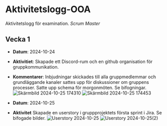 # Aktivitetslogg-OOA
Aktivitetslogg för examination. *Scrum Master*

## Vecka 1
- **Datum**: 2024-10-24
- **Aktivitiet**: Skapade ett Discord-rum och en github organisation för gruppkommunikation.
- **Kommentarer**: Inbjudningar skickades till alla gruppmedlemmar och grundläggande kanaler sattes upp för diskussioner om gruppens processer. Satte upp schema för morgonmöten. Se bifogningar. ![Skärmbild 2024-10-25 174310](https://github.com/user-attachments/assets/f81e4bed-16f5-4966-823c-434e0103e38d) ![Skärmbild 2024-10-25 174453](https://github.com/user-attachments/assets/b05b6042-ec7c-4b40-9d09-0131382847d9)

- **Datum**: 2024-10-25
- **Aktivitet** Skapade en userstory i gruppprojektets första sprint i Jira. Se bifogade bilder. ![Userstory 2024-10-25](https://github.com/user-attachments/assets/4f2d2095-20ad-42d9-9632-24460ad7b4d2) 
![Userstory 2024-10-25(2)](https://github.com/user-attachments/assets/1b57d295-e5a4-4c6e-8b8f-7b0bee2c7fbc)

